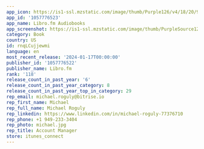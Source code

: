 ```yaml
---
app_icon: https://is1-ssl.mzstatic.com/image/thumb/Purple126/v4/18/20/93/18209374-cf28-5e0c-3824-446221f8b827/AppIcon-0-0-1x_U007emarketing-0-7-0-85-220.png/1024x1024bb.png
app_id: '1057776523'
app_name: Libro.fm Audiobooks
app_screenshot: https://is1-ssl.mzstatic.com/image/thumb/PurpleSource126/v4/a0/0d/17/a00d17d8-66ef-ea1b-c9db-d062a8801208/7ffcc4ae-6ac9-4b69-a112-1ec30c4df1c2_iPhone_6.5_U201d_-_1242_x_2688_pixels_-_01.jpg/1242x2688bb.png
category: Book
country: US
id: rnqLCujjewmi
language: en
most_recent_release: '2024-01-17T00:00:00'
publisher_id: '1057776522'
publisher_name: Libro.fm
rank: '118'
release_count_in_past_year: '6'
release_count_in_past_year_category: 8
release_count_in_past_year_top_in_category: 29
rep_email: michael.roguly@bitrise.io
rep_first_name: Michael
rep_full_name: Michael Roguly
rep_linkedin: https://www.linkedin.com/in/michael-roguly-77376710
rep_phone: +1 949-233-3404
rep_photo: michael.jpg
rep_title: Account Manager
store: itunes_connect
---
```

